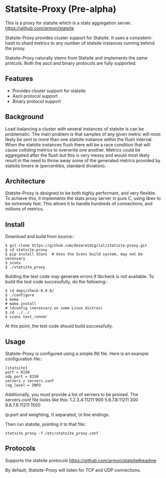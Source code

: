 Statsite-Proxy (Pre-alpha)
==========================

This is a proxy for statsite which is a stats aggregation server. 
<https://github.com/armon/statsite>

Statsite-Proxy provides cluster support for Statsite. It uses
a consistent-hash to shard metrics to any number of statsite 
instances running behind the proxy. 
 
Statsite-Proxy naturally stems from Statsite and implements the 
same protcols. Both the ascii and binary protocols are fully 
supported.

Features
--------

* Provides cluster support for statsite
* Ascii protocol support
* Binary protocol support


Background
----------

Load-balancing a cluster with several instances of statsite is can
be problematic. The main problem is that samples of any given metric 
will most likely be sent to more than one statsite instance within 
the flush interval. When the statsite instances flush there will be 
a race condition that will cause colliding metrics to overwrite one 
another. Metrics could be aggregated after the flush but this is 
very messy and would most likely result in the need to throw away 
some of the generated metrics provided by statsite 
timers ie (percentiles, standard diviation).  

Architecture
------------

Statsite-Proxy is designed to be both highly performant,
and very flexible. To achieve this, it implements the stats
proxy server in pure C, using libev to be extremely fast. 
This allows it to handle hundreds of connections,
and millions of metrics. 

Install
-------

Download and build from source::

    $ git clone https://github.com/deseretdigital/statsite-proxy.git
    $ cd statsite-proxy
    $ pip install SCons  # Uses the Scons build system, may not be necessary
    $ scons
    $ ./statsite_proxy

Building the test code may generate errors if libcheck is not available.
To build the test code successfully, do the following::

    $ cd deps/check-0.9.8/
    $ ./configure
    $ make
    # make install
    # ldconfig (necessary on some Linux distros)
    $ cd ../../
    $ scons test_runner

At this point, the test code should build successfully.

Usage
-----

Statsite-Proxy is configured using a simple INI file.
Here is an example configuration file::

    [statsite]
    port = 8150
    udp_port = 8150
    servers = servers.conf
    log_level = INFO
    
Additionally, you must provide a list of servers to be proxied.
The servers.conf file looks like this:
1.2.3.4:11211   900
5.6.7.8:11211   300
9.8.7.6:11211   1500

ip:port and weighting, \t separated, \n line endings.

Then run statsite, pointing it to that file::

    statsite_proxy -f /etc/statsite_proxy.conf

Protocols
---------

Supports the statsite protocols
<https://github.com/armon/statsite#readme>

By default, Statsite-Proxy will listen for TCP and UDP connections. 






